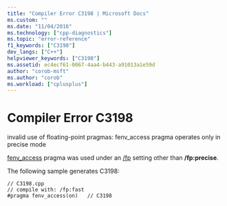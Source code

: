 ```yaml
---
title: "Compiler Error C3198 | Microsoft Docs"
ms.custom: ""
ms.date: "11/04/2016"
ms.technology: ["cpp-diagnostics"]
ms.topic: "error-reference"
f1_keywords: ["C3198"]
dev_langs: ["C++"]
helpviewer_keywords: ["C3198"]
ms.assetid: ec4ecf61-0067-4aa4-b443-a91013a1e59d
author: "corob-msft"
ms.author: "corob"
ms.workload: ["cplusplus"]
---
```

# Compiler Error C3198
invalid use of floating-point pragmas: fenv_access pragma operates only in precise mode  
  
 [fenv_access](../../preprocessor/fenv-access.md) pragma was used under an [/fp](../../build/reference/fp-specify-floating-point-behavior.md) setting other than **/fp:precise**.  
  
 The following sample generates C3198:  
  
```  
// C3198.cpp  
// compile with: /fp:fast  
#pragma fenv_access(on)   // C3198  
```